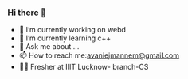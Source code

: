 ### Hi there 👋
- 🔭 I’m currently working on webd
- 🌱 I’m currently learning c++
- 💬 Ask me about ...
- 📫 How to reach me:avaniejmannem@gmail.com
- 👨‍🎓 Fresher at IIIT Lucknow- branch-CS



